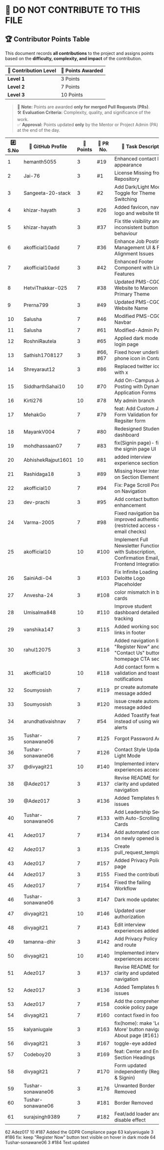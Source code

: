 # 🚫 DO NOT CONTRIBUTE TO THIS FILE

## 🏆 **Contributor Points Table**

This document records **all contributions** to the project and assigns points based on the **difficulty, complexity, and impact** of the contribution.

| 🏅 Contribution Level | 🎯 Points Awarded |
| -------------------- | ----------------- |
| **Level 1**          | 3 Points          |
| **Level 2**          | 7 Points          |
| **Level 3**          | 10 Points         |

> 📌 **Note:** Points are awarded **only for merged Pull Requests (PRs)**.  
> 🛠 **Evaluation Criteria:** Complexity, quality, and significance of the work.  
> ✅ **Approval:** Points updated **only** by the Mentor or Project Admin (PA) at the end of the day.



| #️⃣ S.No | 👤 GitHub Profile | 🎯 Points | 🔗 PR No. | 📌 Task Description                                                                 |
| -------- | ----------------- | --------- | --------- | ------------------------------------------------------------------------------------ |
| 1        | hemanth5055       | 3         | #19       | Enhanced contact links appearance                                                    |
| 2        | Jai-76            | 3         | #1        | License Missing from Repository                                                      |
| 3        | Sangeeta-20-stack | 3         | #2        | Add Dark/Light Mode Toggle for Theme Switching                                       |
| 4        | khizar-hayath     | 3         | #26       | Added favicon, navbar logo and website title                                         |
| 5        | khizar-hayath     | 3         | #37       | Fix title visibility and inconsistent button behaviour                               |
| 6        | akofficial10add   | 7         | #36       | Enhance Job Posting Management UI & Fix Alignment Issues                             |
| 7        | akofficial10add   | 3         | #42       | Enhanced Footer Component with Link Features                                         |
| 8        | HetviThakkar-025  | 7         | #38       | Updated PMS-CGC-U Website to Maroon Primary Theme                                    |
| 9        | Prerna799         | 3         | #49       | Updated PMS-CGC-U Website Name                                                       |
| 10       | Salusha           | 7         | #46       | Modified PMS-CGC-U Navbar                                                            |
| 11       | Salusha           | 7         | #61       | Modified-Admin Panel                                                                 |
| 12       | RoshniRautela     | 3         | #65       | Applied dark mode to login page                                                      |
| 13       | Sathish1708127    | 3         | #66, #67  | Fixed hover underline & phone icon in Contact Us                                     |
| 14       | Shreyaraut12      | 3         | #86       | Replaced twitter icon with x                                                         |
| 15       | SiddharthSahai10  | 10        | #70       | Add On-Campus Job Posting with Dynamic Application Forms                             |
| 16       | Kirti276          | 10        | #78       | My admin branch                                                                      |
| 17       | MehakGo           | 7         | #79       | feat: Add Custom JS Form Validation for Regsiter form                                |
| 18       | MayankV004        | 7         | #80       | Redesigned Student dashboard                                                         |
| 19       | mohdhassaan07     | 7         | #83       | fix(Signin page)- fixes the signin page UI                                           |
| 20       | AbhishekRajput1601| 10        | #81       | added interview experience section                                                   |
| 21       | Rashidaga18       | 3         | #89       | Missing Hover Interaction on Section Elements                                        |
| 22       | akofficial10      | 7         | #94       | Fix: Page Scroll Position on Navigation                                              |
| 23       | dev-prachi        | 3         | #95       | Add contact button enhancement                                                       |
| 24       | Varma-2005        | 7         | #98       | Fixed navigation bar and improved authentication (restricted access + email checks)  |
| 25       | akofficial10      | 10        | #100      | Implement Full Newsletter Functionality with Subscription, Confirmation Email, and Frontend Integration. |
| 26       | SainiAdi-04       | 3         | #103      | Fix Infinite Loading & Deloitte Logo Placeholder                                     |
| 27       | Anvesha-24        | 3         | #108      | color mismatch in bg cards                                                           |
| 28       | Umisalma848       | 10        | #110      | Improve student dashboard detailed tracking                                          |
| 29       | vanshika147       | 3         | #115      | Added working social links in footer                                                 |
| 30       | rahul12075        | 3         | #116      | Added navigation links to "Register Now" and "Contact Us" buttons on homepage CTA section|
| 31       | akofficial10      | 10        | #118      | Add contact form with validation and toast notifications                             |
| 32       | Soumyosish        | 7         | #119      | pr create automate message added                                                     |
| 33       | Soumyosish        | 3         | #120      | issue create automate message added                                                  |
| 34       | arundhativaishnav | 7         | #54       | Added Toastify feature instead of using windows alerts                               |
| 35       | Tushar-sonawane06 | 7         | #125      | Forgot Password Added                                                                |
| 36       | Tushar-sonawane06 | 7         | #126      | Contact Style Updated in Light Mode                                                  |
| 37       | @divyagit21       | 10        | #140      | Implemented interview experiences accessibility                                      |
| 38       | @Adez017          | 3         | #137      | Revise README for clarity and updated navigation                                     |
| 39       | @Adez017          | 3         | #136      | Added Templates for issues                                                           |
| 40       | Tushar-sonawane06 | 7         | #133      | Add Leadership Section with Auto-Scrolling Cards                                     |
| 41       | Adez017           | 7         | #134      | Add automated comment on newly opened issues                                         |
| 42       | Adez017           | 3         | #135      | Create pull_request_template.md                                                      |
| 43       | Adez017           | 7         | #157      | Added Privacy Policy page                                                            |
| 44       | Adez017           | 3         | #155      | Fixed the contributing.md                                                            |
| 45       | Adez017           | 7         | #154      | Fixed the failing Workflow                                                           |
| 46       | Tushar-sonawane06 | 3         | #147      | Dark mode updated                                                                    |
| 47       | divyagit21        | 10        | #146      | Updated user authorization                                                           |
| 48       | divyagit21        | 7         | #143      | Edit interview experiences added                                                     |
| 49       | tamanna-dhir      | 3         | #142      | Add Privacy Policy page and route                                                    |
| 50       | divyagit21        | 10        | #140      | Implemented interview experiences accessibility                                      |
| 51       | Adez017           | 3         | #137      | Revise README for clarity and updated navigation                                     |
| 52       | Adez017           | 3         | #136      | Added Templates for issues                                                           |
| 53       | Adez017           | 7         | #158      | Add the comprehensive cookie policy page                                             |
| 54       | divyagit21        | 7         | #160      | contact fixed in footer                                                              |
| 55       | kalyaniugale      | 3         | #163      | fix(home): make 'Learn More' button navigate to About page (#161)                    |
| 56       | divyagit21        | 3         | #167      | toggle-eye added                                                                     |
| 57       | Codeboy20         | 3         | #169      | feat: Center and Enlarge Section Headings                                            |
| 58       | divyagit21        | 7         | #170      | Form updated independently (Register & Signin)                                       |
| 59       | Tushar-sonawane06 | 3         | #176      | Unwanted Border Removed                                                              |
| 60       | Tushar-sonawane06 | 3         | #181      | Border Removed                                                                       |
| 61       | surajsingh9389    | 7         | #182      | Feat/add loader and disable effect                                                   |
62	Adez017	10	#187	Added the GDPR Compliance page
63	kalyaniugale	3	#186	fix: keep "Register Now" button text visible on hover in dark mode
64	Tushar-sonawane06	3	#184	Text updated






